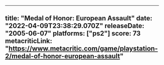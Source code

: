 
---
title: "Medal of Honor: European Assault"
date: "2022-04-09T23:38:29.070Z"
releaseDate: "2005-06-07"
platforms: ["ps2"]
score: 73
metacriticLink: "https://www.metacritic.com/game/playstation-2/medal-of-honor-european-assault"
---
